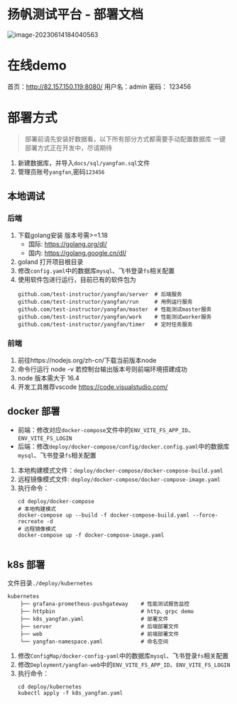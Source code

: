 # 扬帆测试平台 - 部署文档

![image-20230614184040563](http://qiniu.yangfan.gd.cn/markdown/image-20230614184040563.png)




# 在线demo

首页：http://82.157.150.119:8080/
用户名：admin
密码： 123456

# 部署方式
> 部署前请先安装好数据看，以下所有部分方式都需要手动配置数据库
> 一键部署方式正在开发中，尽请期待
1. 新建数据库，并导入`docs/sql/yangfan.sql`文件
2. 管理员账号`yangfan`,密码`123456`


## 本地调试
### 后端
1. 下载golang安装 版本号需>=1.18
   * 国际: https://golang.org/dl/
   * 国内: https://golang.google.cn/dl/
2. goland 打开项目根目录
3. 修改`config.yaml`中的数据库`mysql`、飞书登录`fs`相关配置
4. 使用软件包进行运行，目前已有的软件包为
   ```shell
   github.com/test-instructor/yangfan/server  # 后端服务
   github.com/test-instructor/yangfan/run     # 用例运行服务
   github.com/test-instructor/yangfan/master  # 性能测试master服务
   github.com/test-instructor/yangfan/work    # 性能测试worker服务
   github.com/test-instructor/yangfan/timer   # 定时任务服务
   ```
### 前端
1. 前往https://nodejs.org/zh-cn/下载当前版本node 
2. 命令行运行 node -v 若控制台输出版本号则前端环境搭建成功 
3. node 版本需大于 16.4 
4. 开发工具推荐vscode https://code.visualstudio.com/


## docker 部署

* 前端：修改对应`docker-compose`文件中的`ENV_VITE_FS_APP_ID`、`ENV_VITE_FS_LOGIN`
* 后端：修改`deploy/docker-compose/config/docker.config.yaml`中的数据库`mysql`、飞书登录`fs`相关配置

1. 本地构建模式文件：`deploy/docker-compose/docker-compose-build.yaml`
2. 远程镜像模式文件: `deploy/docker-compose/docker-compose-image.yaml`
3. 执行命令：
   ```shell
   cd deploy/docker-compose
   # 本地构建模式
   docker-compose up --build -f docker-compose-build.yaml --force-recreate -d
   # 远程镜像模式
   docker-compose up -f docker-compose-image.yaml
      
   ```
   
## k8s 部署
文件目录`./deploy/kubernetes`
```shell
kubernetes
    ├── grafana-prometheus-pushgateway    # 性能测试报告监控
    ├── httpbin                           # http、grpc demo
    ├── k8s_yangfan.yaml                  # 部署文件
    ├── server                            # 后端部署文件
    ├── web                               # 前端部署文件
    └── yangfan-namespace.yaml            # 命名空间
```

1. 修改`ConfigMap/docker-config-yaml`中的数据库`mysql`、飞书登录`fs`相关配置
2. 修改`Deployment/yangfan-web`中的`ENV_VITE_FS_APP_ID`、`ENV_VITE_FS_LOGIN`
3. 执行命令：
   ```shell
   cd deploy/kubernetes
   kubectl apply -f k8s_yangfan.yaml
   ```




